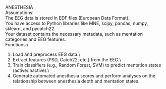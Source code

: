 ANESTHESIA\
Assumptions:\
The EEG data is stored in EDF files (European Data Format).\
You have access to Python libraries like MNE, scipy, pandas, numpy, sklearn, and pycatch22.\
Your dataset contains the necessary metadata, such as mentation categories and EEG features.\
Functions:\
1. Load and preprocess EEG data.\
2. Extract features (PSD, Catch22, etc.) from the EEG.\
3. Train classifiers (e.g., Random Forest, SVM) to predict mentation states (active/inactive).\
4. Generate automated anesthesia scores and perform analyses on the relationship between anesthesia depth and mentation states.

